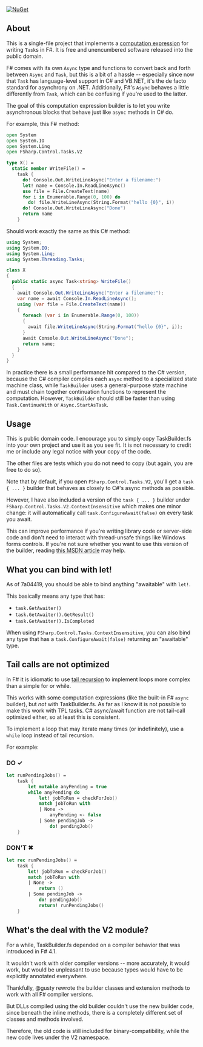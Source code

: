 [![NuGet](https://img.shields.io/nuget/v/TaskBuilder.fs.svg)](https://www.nuget.org/packages/TaskBuilder.fs/)

## About

This is a single-file project that implements a
[computation expression](https://docs.microsoft.com/en-us/dotnet/articles/fsharp/language-reference/computation-expressions)
for writing `Task`s in F#.
It is free and unencumbered software released into the public domain.

F# comes with its own `Async` type and functions to convert back and
forth between `Async` and `Task`, but this is a bit of a hassle --
especially since now that `Task` has language-level support in C# and
VB.NET, it's the de facto standard for asynchrony on .NET.
Additionally, F#'s `Async` behaves a little differently from `Task`,
which can be confusing if you're used to the latter.

The goal of this computation expression builder is to let you write
asynchronous blocks that behave just like `async` methods in C# do.

For example, this F# method:

```fsharp
open System
open System.IO
open System.Linq
open FSharp.Control.Tasks.V2

type X() =
  static member WriteFile() =
    task {
      do! Console.Out.WriteLineAsync("Enter a filename:")
      let! name = Console.In.ReadLineAsync()
      use file = File.CreateText(name)
      for i in Enumerable.Range(0, 100) do
        do! file.WriteLineAsync(String.Format("hello {0}", i))
      do! Console.Out.WriteLineAsync("Done")
      return name
    }
```

Should work exactly the same as this C# method:

```csharp
using System;
using System.IO;
using System.Linq;
using System.Threading.Tasks;

class X
{
  public static async Task<string> WriteFile()
  {
    await Console.Out.WriteLineAsync("Enter a filename:");
    var name = await Console.In.ReadLineAsync();
    using (var file = File.CreateText(name))
    {
      foreach (var i in Enumerable.Range(0, 100))
      {
        await file.WriteLineAsync(String.Format("hello {0}", i));
      }
      await Console.Out.WriteLineAsync("Done");
      return name;
    }
  }
}
```

In practice there is a small performance hit compared to the C#
version, because the C# compiler compiles each `async` method to a
specialized state machine class, while `TaskBuilder` uses a
general-purpose state machine and must chain together continuation
functions to represent the computation. However, `TaskBuilder` should
still be faster than using `Task.ContinueWith` or `Async.StartAsTask`.

## Usage

This is public domain code. I encourage you to simply copy
TaskBuilder.fs into your own project and use it as you see fit. It is
not necessary to credit me or include any legal notice with your copy
of the code.

The other files are tests which you do not need to copy (but again,
you are free to do so).

Note that by default, if you open `FSharp.Control.Tasks.V2`, you'll get
a `task { ... }` builder that behaves as closely to C#'s async methods as possible.

However, I have also included a version of the `task { ... }` builder under
`FSharp.Control.Tasks.V2.ContextInsensitive` which makes one minor change: it will
automatically call `task.ConfigureAwait(false)` on every task you await.

This can improve performance if you're writing library code or server-side code
and don't need to interact with thread-unsafe things like Windows forms controls.
If you're not sure whether you want to use this version of the builder,
reading [this MSDN article](https://msdn.microsoft.com/en-us/magazine/jj991977.aspx)
may help.

## What you can bind with let!

As of 7a04419, you should be able to bind anything "awaitable" with `let!`.

This basically means any type that has:

* `task.GetAwaiter()`
* `task.GetAwaiter().GetResult()`
* `task.GetAwaiter().IsCompleted`

When using `FSharp.Control.Tasks.ContextInsensitive`, you can also bind any type
that has a `task.ConfigureAwait(false)` returning an "awaitable" type.

## Tail calls are not optimized

In F# it is idiomatic to use [tail
recursion](https://en.wikipedia.org/wiki/Tail_call) to implement loops more
complex than a simple for or while.

This works with some computation expressions (like the built-in F# `async`
builder), but _not_ with TaskBuilder.fs. As far as I know it is not possible to
make this work with TPL tasks. C# async/await function are not tail-call
optimized either, so at least this is consistent.

To implement a loop that may iterate many times (or indefinitely), use a `while` loop
instead of tail recursion.

For example:

### DO &#10003;

```fsharp
let runPendingJobs() =
    task {
        let mutable anyPending = true
        while anyPending do
            let! jobToRun = checkForJob()
            match jobToRun with
            | None ->
                anyPending <- false
            | Some pendingJob ->
                do! pendingJob()
    }
```

### DON'T &#10006;

```fsharp
let rec runPendingJobs() =
    task {
        let! jobToRun = checkForJob()
        match jobToRun with
        | None ->
            return ()
        | Some pendingJob ->
            do! pendingJob()
            return! runPendingJobs()
    }
```

## What's the deal with the V2 module?

For a while, TaskBuilder.fs depended on a compiler behavior that was introduced in F# 4.1.

It wouldn't work with older compiler versions -- more accurately, it would work, but would be unpleasant to use
because types would have to be explicitly annotated everywhere.

Thankfully, @gusty rewrote the builder classes and extension methods to work with all F# compiler versions.

But DLLs compiled using the old builder couldn't use the new builder code, since beneath the inline methods,
there is a completely different set of classes and methods involved.

Therefore, the old code is still included for binary-compatibility, while the new code lives under the V2 namespace.

